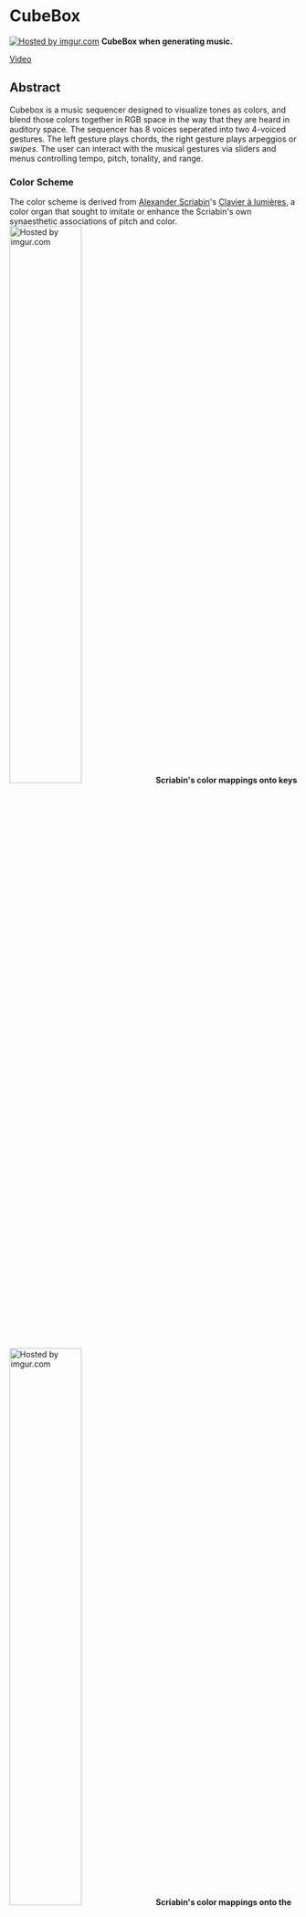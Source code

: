 # CubeBox

<a href="http://imgur.com/tiEYdQW"><img src="http://i.imgur.com/tiEYdQW.png" title="Hosted by imgur.com" /></a>
**CubeBox when generating music.**

[Video](http://youtu.be/7DLIOp1bxME)

## Abstract

Cubebox is a music sequencer designed to visualize tones as colors, and blend those colors together in RGB space in the way that they are heard in auditory space. The sequencer has 8 voices seperated into two 4-voiced gestures. The left gesture plays chords, the right gesture plays arpeggios or *swipes*. The user can interact with the musical gestures via sliders and menus controlling tempo, pitch, tonality, and range.

### Color Scheme

The color scheme is derived from [Alexander Scriabin](http://en.wikipedia.org/wiki/Alexander_Scriabin)'s  [Clavier à lumières](http://en.wikipedia.org/wiki/Clavier_%C3%A0_lumi%C3%A8res), a color organ that sought to imitate or enhance the Scriabin's own synaesthetic associations of pitch and color.
<a href="http://imgur.com/QJRf39D"><img src="http://i.imgur.com/QJRf39D.png" title="Hosted by imgur.com" width="50%" /></a>
**Scriabin's color mappings onto keys**

<a href="http://imgur.com/0gg9TJF"><img src="http://i.imgur.com/0gg9TJF.png" title="Hosted by imgur.com" width="50%"/></a>
**Scriabin's color mappings onto the cirlce of fifths**

## Requirements

* [Max 6](http://cycling74.com/products/max/). 

* MIDI synthesizer 
*OSX comes with a built in synthesizer that can be accessed from the menu.*

## Getting started

1. Select your MIDI output using the menu

*You can use any software synth that accepts MIDI input. For best results use a sound that has a similar ADSR profile to a xylophone*

### Basic usage

#### To turn the device on.

Click the On/Off toggle button below the **CubeBox** logo.

#### To hide controls

Press the `Esc` key on your keyboard to hide the sliders and menus.

Press any other key to view the sliders and menus again.

### Interacting with the muscial gestures 

#### Speed of process

Directly below the on/off button is the **Speed of Process** slider. This acts similar to a *Master Tempo* for the sequencer and controls the master clock. To the left, the music gestures are generated faster, and to the right, musical gestures are generated slower.

#### Octave of Chords

On the left, the **Octave of Chords** slider transposes the generated tones up and down the 88 key range. Up is higher tones, down is lower register tones. This control only affects the chord generation and has no effect on the *swipe* musical gesture.

#### Octave of Swipe

Transposes the arpeggiated muscial gesture.

#### Scale

A number of scales are presented. One can select independent scales or modes for each musical gesture.

#### Probability a swipe will happen

The right-hand arpeggiated musical gesture is arbitrarily activated, you can increase the frequency of musical gestures with this slider. More means arpeggios happen more often.

#### Program

Program changes are a standardized way of interacting with MIDI synthesizer preset sounds. If your synthesizer supports it, you can edit the program and therefore the timbre of each gesture.


## Under the hood

<a href="http://imgur.com/TEP6TLU"><img src="http://i.imgur.com/TEP6TLU.png" title="Hosted by imgur.com" /></a>
**CubeBox in edit mode.**
